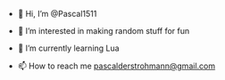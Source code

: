 - 👋 Hi, I’m @Pascal1511
- 👀 I’m interested in making random stuff for fun
- 🌱 I’m currently learning Lua

- 📫 How to reach me pascalderstrohmann@gmail.com

<!---
Pascal1511/Pascal1511 is a ✨ special ✨ repository because its `README.md` (this file) appears on your GitHub profile.
You can click the Preview link to take a look at your changes.
--->
